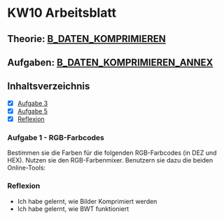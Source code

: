 # KW10 Arbeitsblatt

## Theorie: [B_DATEN_KOMPRIMIEREN](./../KW11/C_BILDER_CODIEREN.pdf)
## Aufgaben: [B_DATEN_KOMPRIMIEREN_ANNEX](./../KW11/C_BILDER_CODIEREN_ANNEX.pdf)

## Inhaltsverzeichnis
- [X] [Aufgabe 3]()
- [X] [Aufgabe 5]()
- [X] [Reflexion](#Reflexion)

### Aufgabe 1 - RGB-Farbcodes
Bestimmen sie die Farben für die folgenden RGB-Farbcodes (in DEZ und HEX).
Nutzen sie den RGB-Farbenmixer. Benutzern sie dazu die beiden Online-Tools:


### Reflexion
- Ich habe gelernt, wie Bilder Komprimiert werden
- Ich habe gelernt, wie BWT funktioniert